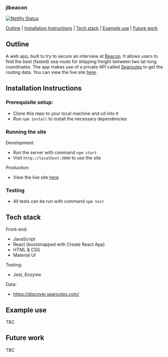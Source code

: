 ### jlbeacon

[![Netlify Status](https://api.netlify.com/api/v1/badges/f4880046-11b5-4b4e-b33b-3951d6e7be0f/deploy-status)](https://app.netlify.com/sites/covid-19-data-viz/deploys)

[Outline](#Outline) | [Installation Instructions](#Installation_Instructions) | [Tech stack](#Tech_stack) | [Example use](#Example_use) | [Future work](#Future_work)

## <a name="Outline">Outline</a>

A web app, built to try to secure an interview at [Beacon](https://beacon.com/). It allows users to find the best (fasted) sea-route for shipping freight between two lat-long coordinates. The app makes use of a private API called [Searoutes](searoutesAPI.com) to get the routing data. You can view the live site [here](https://covid-19-data-viz.netlify.app/).

## <a name="Installation_Instructions">Installation Instructions</a>

### Prerequisite setup:
- Clone this repo to your local machine and cd into it
- Run `npm install` to install the necessary dependencies

### Running the site

Development:
- Run the server with command `npm start`
- Visit `http://localhost:3000` to use the site

Production:
- View the live site [here](https://covid-19-data-viz.netlify.app/)

### Testing
- All tests can be run with command `npm test`

## <a name="Tech_stack">Tech stack</a>

Front-end:
- JavaScript
- React (bootstrapped with Create React App)
- HTML & CSS
- Material UI

Testing:
- Jest, Enzyme

Data:
- https://discover.searoutes.com/

## <a name="Example_use">Example use</a>

TBC

## <a name="Future_work">Future work</a>

TBC